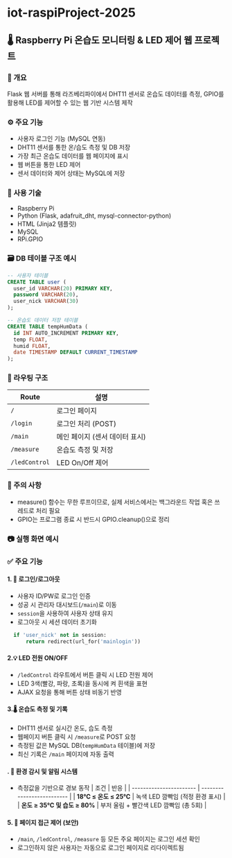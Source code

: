 # iot-raspiProject-2025
## 🌡️ Raspberry Pi 온습도 모니터링 & LED 제어 웹 프로젝트

### 📌 개요
Flask 웹 서버를 통해 라즈베리파이에서 DHT11 센서로 온습도 데이터를 측정, GPIO를 활용해 LED를 제어할 수 있는 웹 기반 시스템 제작

### ⚙️ 주요 기능
- 사용자 로그인 기능 (MySQL 연동)
- DHT11 센서를 통한 온/습도 측정 및 DB 저장
- 가장 최근 온습도 데이터를 웹 페이지에 표시
- 웹 버튼을 통한 LED 제어
- 센서 데이터와 제어 상태는 MySQL에 저장

### 🧱 사용 기술
- Raspberry Pi
- Python (Flask, adafruit_dht, mysql-connector-python)
- HTML (Jinja2 템플릿)
- MySQL
- RPi.GPIO

### 🗃️ DB 테이블 구조 예시
```sql
-- 사용자 테이블
CREATE TABLE user (
  user_id VARCHAR(20) PRIMARY KEY,
  password VARCHAR(20),
  user_nick VARCHAR(30)
);

-- 온습도 데이터 저장 테이블
CREATE TABLE tempHumData (
  id INT AUTO_INCREMENT PRIMARY KEY,
  temp FLOAT,
  humid FLOAT,
  date TIMESTAMP DEFAULT CURRENT_TIMESTAMP
);
```
### 📌 라우팅 구조
| Route         | 설명                 |
| ------------- | ------------------ |
| `/`           | 로그인 페이지            |
| `/login`      | 로그인 처리 (POST)      |
| `/main`       | 메인 페이지 (센서 데이터 표시) |
| `/measure`    | 온습도 측정 및 저장        |
| `/ledControl` | LED On/Off 제어      |

### 🚨 주의 사항
- measure() 함수는 무한 루프이므로, 실제 서비스에서는 백그라운드 작업 혹은 쓰레드로 처리 필요
- GPIO는 프로그램 종료 시 반드시 GPIO.cleanup()으로 정리

### 📷 실행 화면 예시


### ✅ 주요 기능
#### 1. 🔐 로그인/로그아웃
- 사용자 ID/PW로 로그인 인증
- 성공 시 관리자 대시보드(`/main`)로 이동
- `session`을 사용하여 사용자 상태 유지
- 로그아웃 시 세션 데이터 초기화
```python
  if 'user_nick' not in session:
      return redirect(url_for('mainlogin'))
```

#### 2.💡 LED 전원 ON/OFF
- `/ledControl` 라우트에서 버튼 클릭 시 LED 전원 제어
- LED 3색(빨강, 파랑, 초록)을 동시에 켜 흰색을 표현
- AJAX 요청을 통해 버튼 상태 비동기 반영

#### 3.🌡️ 온습도 측정 및 기록
- DHT11 센서로 실시간 온도, 습도 측정
- 웹페이지 버튼 클릭 시 `/measure`로 POST 요청
- 측정된 값은 MySQL DB(`tempHumData` 테이블)에 저장
- 최신 기록은 `/main` 페이지에 자동 출력

#### . 🚨 환경 감시 및 알림 시스템
- 측정값을 기반으로 경보 동작
| 조건                      | 반응                         |
| ----------------------- | -------------------------- |
| **18℃ ≤ 온도 ≤ 25℃**      | 녹색 LED 깜빡임 (적정 환경 표시)      |
| **온도 ≥ 35℃ 및 습도 ≥ 80%** | 부저 울림 + 빨간색 LED 깜빡임 (총 5회) |


#### 5. 🔐 페이지 접근 제어 (보안)
- `/main`, `/ledControl`, `/measure` 등 모든 주요 페이지는 로그인 세션 확인
- 로그인하지 않은 사용자는 자동으로 로그인 페이지로 리다이렉트됨